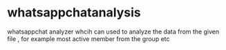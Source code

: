 # whatsappchatanalysis
whatsappchat analyzer whcih can used to analyze the data from the given file , for example most active member from the group etc
